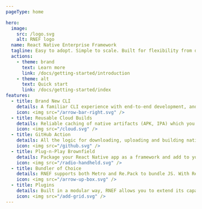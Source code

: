 ```yaml
---
pageType: home

hero:
  image: 
    src: /logo.svg
    alt: RNEF logo
  name: React Native Enterprise Framework
  tagline: Easy to adopt. Simple to scale. Built for flexibility from day one
  actions:
    - theme: brand
      text: Learn more
      link: /docs/getting-started/introduction
    - theme: alt
      text: Quick start
      link: /docs/getting-started/index
features:
  - title: Brand New CLI
    details: A familiar CLI experience with end-to-end development, and build workflows. Get started in minutes
    icon: <img src="/arrow-bar-right.svg" />
  - title: Reusable Cloud Builds
    details: Reliable caching of native artifacts (APK, IPA) which you can store where you like, or use our out-of-the-box integrations with GitHub, S3, and R2
    icon: <img src="/cloud.svg" />
  - title: GitHub Action
    details: All the logic for downloading, uploading and building native build artifacts for iOS (APP, IPA) and Android (APK, AAB)
    icon: <img src="/github.svg" />
  - title: Plug-n-Play Brownfield
    details: Package your React Native app as a framework and add to your iOS and Android apps as you would any other library
    icon: <img src="/radio-handheld.svg" />
  - title: Bundler of Choice
    details: RNEF supports both Metro and Re.Pack to bundle JS. With Re.Pack you can build Super Apps and Mobile Microfrontends
    icon: <img src="/arrow-up-box.svg" />
  - title: Plugins
    details: Built in a modular way, RNEF allows you to extend its capabilities via plugins that integrate with CLI and native templates
    icon: <img src="/add-grid.svg" />
---
```

